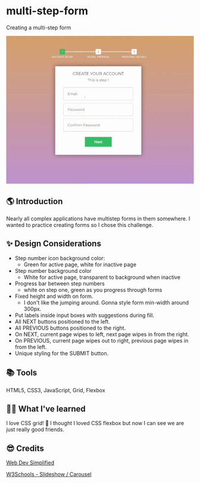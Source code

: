 # multi-step-form

Creating a multi-step form

![Screen Capture](/images/ScreenCapStep1.png)

## 🌎 Introduction

Nearly all complex applications have multistep forms in them somewhere. I wanted to practice creating forms so I chose this challenge.

## :sparkles: Design Considerations

- Step number icon background color:
  - Green for active page, white for inactive page
- Step number background color
  - White for active page, transparent to background when inactive
- Progress bar between step numbers
  - white on step one, green as you progress through forms
- Fixed height and width on form.
  - I don't like the jumping around. Gonna style form min-width around 300px.
- Put labels inside input boxes with suggestions during fill.
- All NEXT buttons positioned to the left.
- All PREVIOUS buttons positioned to the right.
- On NEXT, current page wipes to left, next page wipes in from the right.
- On PREVIOUS, current page wipes out to right, previous page wipes in from the left.
- Unique styling for the SUBMIT button.

## 📚 Tools

HTML5, CSS3, JavaScript, Grid, Flexbox

## 👨‍🎓 What I've learned

I love CSS grid! 💖  I thought I loved CSS flexbox but now I can see we are just really good friends.

## :sunglasses: Credits

[Web Dev Simplified](https://www.youtube.com/watch?v=VdqtdKXxKhM)

[W3Schools - Slideshow / Carousel](https://www.w3schools.com/howto/howto_js_slideshow.asp)





